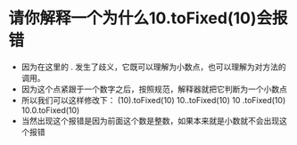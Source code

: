 # 请你解释一个为什么10.toFixed(10)会报错

- 因为在这里的 . 发生了歧义，它既可以理解为小数点，也可以理解为对方法的调用。
- 因为这个点紧跟于一个数字之后，按照规范，解释器就把它判断为一个小数点
- 所以我们可以这样修改下：
  (10).toFixed(10)
  10..toFixed(10)
  10 .toFixed(10)
  10.0.toFixed(10)
- 当然出现这个报错是因为前面这个数是整数，如果本来就是小数就不会出现这个报错